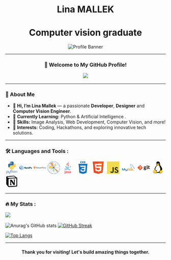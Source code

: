 <div align="center">
<h1>Lina MALLEK</h1> 
<h1>Computer vision graduate </h1>

![Profile Banner](https://user-images.githubusercontent.com/74038190/241765440-80728820-e06b-4f96-9c9e-9df46f0cc0a5.gif)
</div>

---

<div align="center">
  <h3>👋 Welcome to My GitHub Profile!</h3>
</div>

<p align="center">
  <a href="mailto:linamlk23@gmail.com"><img src="https://img.shields.io/badge/Email-linamlk23@gmail.com-blue?style=flat-square&logo=gmail"></a>
</p>

---

### 🚀 About Me
- 👋 **Hi, I’m Lina Mallek** — a passionate  **Developer**, **Designer** and **Computer Vision Engineer**.
- 🌱 **Currently Learning:** Python & Artificial Intelligence .
- 🎨 **Skills:** Image Analysis, Web Development, Computer Vision, and more!
- 👀 **Interests:** Coding, Hackathons, and exploring innovative tech solutions.
  
---
<!---
linaMallek/linaMallek is a ✨ special ✨ repository because its `README.md` (this file) appears on your GitHub profile.
You can click the Preview link to take a look at your changes.
--->


### :hammer_and_wrench: Languages and Tools :

<div>
  <img src="https://github.com/devicons/devicon/blob/master/icons/python/python-original-wordmark.svg" title="Python" alt="Python" width="40" height="40"/>
  <img src="https://github.com/devicons/devicon/blob/master/icons/numpy/numpy-original-wordmark.svg" title="Numpy" alt="Numpy" width="40" height="40"/>
  <img src="https://github.com/devicons/devicon/blob/master/icons/tensorflow/tensorflow-original-wordmark.svg" title="tensorflow" alt="tensorflow" width="40" height="40"/>
  <img src="https://github.com/devicons/devicon/blob/master/icons/matplotlib/matplotlib-original.svg" title="matplotlib" alt="Git" width="40" height="40"/>
  <img src="https://github.com/devicons/devicon/blob/master/icons/java/java-original-wordmark.svg" title="Java" alt="Java" width="40" height="40"/>&nbsp;
  <img src="https://github.com/devicons/devicon/blob/master/icons/css3/css3-plain-wordmark.svg"  title="CSS3" alt="CSS" width="40" height="40"/>&nbsp;
  <img src="https://github.com/devicons/devicon/blob/master/icons/html5/html5-original.svg" title="HTML5" alt="HTML" width="40" height="40"/>&nbsp;
  <img src="https://github.com/devicons/devicon/blob/master/icons/javascript/javascript-original.svg" title="JavaScript" alt="JavaScript" width="40" height="40"/>&nbsp;
  <img src="https://github.com/devicons/devicon/blob/master/icons/mysql/mysql-original-wordmark.svg" title="MySQL"  alt="MySQL" width="40" height="40"/>&nbsp;
  <img src="https://github.com/devicons/devicon/blob/master/icons/git/git-original-wordmark.svg" title="Git" alt="Git" width="40" height="40"/>
  <img src="https://github.com/devicons/devicon/blob/master/icons/linux/linux-original.svg" title="linux" alt="Git" width="40" height="40"/>
  <img src="https://github.com/devicons/devicon/blob/master/icons/notion/notion-original.svg" title="notion" alt="Git" width="40" height="40"/>
  

</div>

---

### :fire: My Stats : 
![](https://komarev.com/ghpvc/?username=linaMallek&color=green)

![Anurag's GitHub stats](https://github-readme-stats.vercel.app/api?username=linaMallek&show_icons=true&theme=tokyonight)
[![GitHub Streak](http://github-readme-streak-stats.herokuapp.com?user=linaMallek&theme=dark&background=000000)](https://git.io/streak-stats)

[![Top Langs](https://github-readme-stats.vercel.app/api/top-langs/?username=linaMallek&layout=compact&theme=vision-friendly-dark)](https://github.com/anuraghazra/github-readme-stats)

---
<div align="center">
  <h4>Thank you for visiting! Let's build amazing things together.</h4>
</div>

